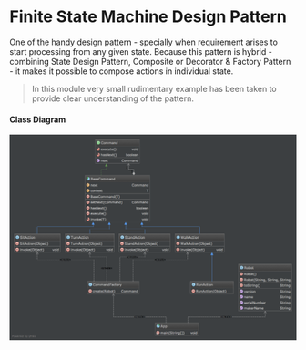 Finite State Machine Design Pattern
==================================
One of the handy design pattern - specially when requirement arises to start processing
from any given state. Because this pattern is hybrid - combining State Design Pattern, Composite
or Decorator & Factory Pattern - it makes it possible to compose actions in individual state.

> In this module very small rudimentary example has been taken to provide clear understanding of the pattern.

#### Class Diagram ####
![FSM](fsm-class-diag.png?raw=true "Finite State Machine Pattern")
